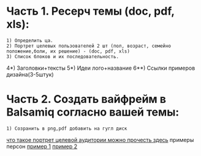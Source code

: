 # Часть 1. Ресерч темы (doc, pdf, xls):
	1) Определить ца.
	2) Портрет целевых пользователей 2 шт (пол, возраст, семейно положение,боли, их решение) - (doc, pdf, xls)
	3) Список блоков и их последовательность.
  4*) Заголовки+тексты
  5*) Идеи лого+название
  6**) Ссылки примеров дизайна(3-5штук)
 
# Часть 2. Создать вайфрейм в Balsamiq согласно вашей темы:
	1) Созранить в png,pdf добавить на гугл диск
  
  
  [что такое портрет целевой аудитории можно прочесть здесь](https://www.insales.ru/blogs/university/portret-celevoj-auditorii)
  примеры персон 
  [пример 1](https://drive.google.com/file/d/1uaEfgsRXAPLfVbGZb_8gJvpZT406cYkG/view?usp=sharing)
  [пример 2](https://drive.google.com/file/d/12_ORZeRYVYRMM8CMXedEkC9tcCgCSIRX/view?usp=sharing)
  
